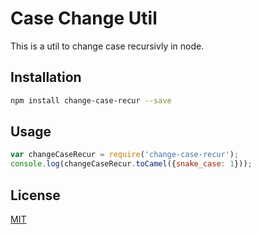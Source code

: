 # Case Change Util

This is a util to change case recursivly in node.

## Installation

```bash
npm install change-case-recur --save
```

## Usage

```js
var changeCaseRecur = require('change-case-recur');
console.log(changeCaseRecur.toCamel({snake_case: 1}));
```

## License
[MIT](./LICENSE)
